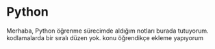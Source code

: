 # Python
Merhaba, Python öğrenme sürecimde aldığım notları burada tutuyorum. 
kodlamalarda bir sıralı düzen yok. konu öğrendikçe ekleme yapıyorum

